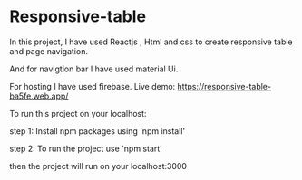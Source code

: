 # Responsive-table

In this project, I have used Reactjs , Html and css to  create responsive table and page navigation.

And for navigtion bar I have used material Ui.

For hosting I have used firebase.
Live demo: https://responsive-table-ba5fe.web.app/


To run this project on your localhost:

step 1: Install npm packages using 'npm install'

step 2: To run the project use 'npm start'

then the project will run on your localhost:3000
